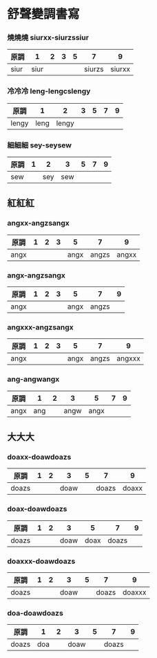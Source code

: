 # 舒聲變調書寫

### 燒燒燒 siurxx-siurzssiur

| 原調 | 1 | 2 | 3 | 5 | 7 | 9 |
| --- | --- | --- | --- | --- | --- | --- |
| siur | siur | | | | siurzs | siurxx |

### 冷冷冷 leng-lengcslengy

| 原調 | 1 | 2 | 3 | 5 | 7 | 9 |
| --- | --- | --- | --- | --- | --- | --- |
| lengy | leng | lengy | | | | |

### 細細細 sey-seysew

| 原調 | 1 | 2 | 3 | 5 | 7 | 9 |
| --- | --- | --- | --- | --- | --- | --- |
| sew | | sey | sew | | | |

## 紅紅紅

### angxx-angzsangx

| 原調 | 1 | 2 | 3 | 5 | 7 | 9 |
| --- | --- | --- | --- | --- | --- | --- |
| angx | | | | angx | angzs | angxx |

### angx-angzsangx

| 原調 | 1 | 2 | 3 | 5 | 7 | 9 |
| --- | --- | --- | --- | --- | --- | --- |
| angx | | | | angx | angzs | |

### angxxx-angzsangx

| 原調 | 1 | 2 | 3 | 5 | 7 | 9 |
| --- | --- | --- | --- | --- | --- | --- |
| angx | | | | angx | angzs | angxxx |

### ang-angwangx

| 原調 | 1 | 2 | 3 | 5 | 7 | 9 |
| --- | --- | --- | --- | --- | --- | --- |
| angx | ang | | angw | angx | | |

## 大大大

### doaxx-doawdoazs

| 原調 | 1 | 2 | 3 | 5 | 7 | 9 |
| --- | --- | --- | --- | --- | --- | --- |
| doazs | | | doaw | | doazs | doaxx |

### doax-doawdoazs

| 原調 | 1 | 2 | 3 | 5 | 7 | 9 |
| --- | --- | --- | --- | --- | --- | --- |
| doazs | | | doaw | doax | doazs | |

### doaxxx-doawdoazs

| 原調 | 1 | 2 | 3 | 5 | 7 | 9 |
| --- | --- | --- | --- | --- | --- | --- |
| doazs | | | doaw | | doazs | doaxxx |

### doa-doawdoazs

| 原調 | 1 | 2 | 3 | 5 | 7 | 9 |
| --- | --- | --- | --- | --- | --- | --- |
| doazs | doa | | doaw | | doazs | |
